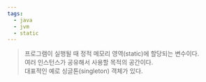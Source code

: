 ```yaml
---
tags:
  - java
  - jvm
  - static
---
```

> 프로그램이 실행될 때 정적 메모리 영역(static)에 할당되는 변수이다. <br/>
> 여러 인스턴스가 공유해서 사용할 목적의 공간이다. <br/>
> 대표적인 예로 싱글톤(singleton) 객체가 있다.

